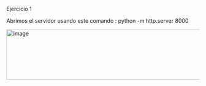 <n> Ejercicio 1 </n>

Abrimos el servidor usando este comando : python -m http.server 8000

<img width="793" height="131" alt="image" src="https://github.com/user-attachments/assets/35099bc0-b1cc-4158-964e-fa2365651677" />
